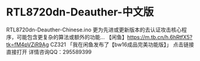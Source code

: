 # RTL8720dn-Deauther-中文版
RTL8720dn-Deauther-Chinese.ino
更为先进或更新版本的去认证攻击核心程序，可能包含更复杂的算法或额外的功能...
【闲鱼】https://m.tb.cn/h.6hRtfX5?tk=fM4pVZiR9Ag CZ321 「我在闲鱼发布了【bw16成品完美功能版】」
点击链接直接打开
详情咨询QQ：295589399
